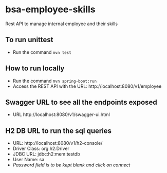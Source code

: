 # bsa-employee-skills
Rest API to manage internal employee and their skills

## To run unittest
* Run the command `mvn test`

## How to run locally
* Run the command `mvn spring-boot:run`
* Access the REST API with the URL: http://localhost:8080/v1/employee

## Swagger URL to see all the endpoints exposed
* URL http://localhost:8080/v1/swagger-ui.html

## H2 DB URL to run the sql queries
* URL: http://localhost:8080/v1/h2-console/
* Driver Class: org.h2.Driver
* JDBC URL:	jdbc:h2:mem:testdb
* User Name: sa
* _Password field is to be kept blank and click on connect_


